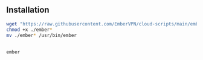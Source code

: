 ## Installation
```bash
wget "https://raw.githubusercontent.com/EmberVPN/cloud-scripts/main/ember?t=$(date +%s)"
chmod +x ./ember*
mv ./ember* /usr/bin/ember
```

##
```
ember
```

